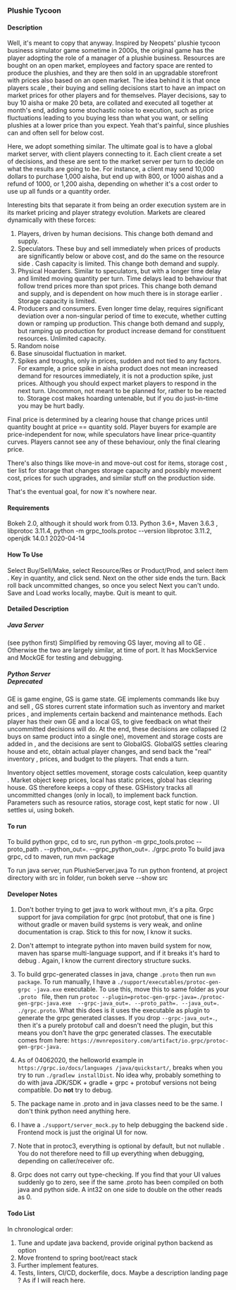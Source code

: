 ### Plushie Tycoon

#### Description
Well, it's meant to copy that anyway. Inspired by Neopets' plushie tycoon
business simulator game sometime in 2000s, the original game has the player
adopting the role of a manager of a plushie business. Resources are bought
on an open market, employees and factory space are rented to produce the
plushies, and they are then sold in an upgradable storefront with prices
also based on an open market. The idea behind it is that once players scale
, their buying and selling decisions start to have an impact on market prices
for other players and for themselves. Player decisions, say to buy 10 aisha or
make 20 beta, are collated and executed all together at month's end, adding some stochastic noise to execution, such as price
fluctuations leading to you buying less than what you want, or selling
plushies at a lower price than you expect. Yeah that's painful, since
plushies can and often sell for below cost. 

Here, we adopt something similar. The ultimate goal is to have a global
market server, with client players connecting to it. Each client create a
set of decisions, and these are sent to the market server per turn to decide
on what the results are going to be. For instance, a client may send 10,000
dollars to purchase 1,000 aisha, but end up with 800, or 1000 aishas and a
refund of 1000, or 1,200 aisha, depending on whether it's a cost order to
use up all funds or a quantity order. 

Interesting bits that separate it from being an order execution system are in
its market pricing and player strategy evolution. Markets are cleared
dynamically with these forces:
1. Players, driven by human decisions. This change both demand and supply. 
2. Speculators. These buy and sell immediately when prices of products are
significantly below or above cost, and do the same on the resource side
. Cash capacity is limited. This change both demand and supply. 
3. Physical Hoarders. Similar to speculators, but with a longer time delay
and limited moving quantity per turn. Time delays lead to behaviour that
follow trend prices more than spot prices. This change both demand and
supply, and is dependent on how much there is in storage earlier
. Storage capacity is limited. 
4. Producers and consumers. Even longer time delay, requires significant
deviation over a non-singular period of time to execute, whether
cutting down or ramping up production. This change both demand and
supply, but ramping up production for product increase demand for
constituent resources. Unlimited capacity. 
5. Random noise
6. Base sinusoidal fluctuation in market. 
7. Spikes and troughs, only in prices, sudden and not tied to any factors. For
example, a price spike in aisha product does not mean increased demand for
resources immediately, it is not a production spike, just prices. Although
you should expect market players to respond in the next turn. Uncommon, not
meant to be planned for, rather to be reacted to. Storage cost makes hoarding
 untenable, but if you do just-in-time you may be hurt badly.

Final price is determined by a clearing house that change prices until
quantity bought at price == quantity sold. Player buyers for example are
price-independent for now, while speculators have linear price-quantity
curves. Players cannot see any of these behaviour, only the final clearing
price. 

There's also things like move-in and move-out cost for items, storage cost
, tier list for storage that changes storage capacity and possibly movement
 cost, prices for such upgrades, and similar stuff on the production side.

That's the eventual goal, for now it's nowhere near. 


#### Requirements
Bokeh 2.0, although it should work from 0.13. Python 3.6+, Maven 3.6.3
, libprotoc 3.11.4, python -m grpc_tools.protoc
 --version libprotoc 3.11.2, openjdk 14.0.1 2020-04-14

#### How To Use
Select Buy/Sell/Make, select Resource/Res or Product/Prod, and select item
. Key in quantity, and click send. Next on the other side ends the turn. Back
roll back uncommitted changes, so once you select Next you can't undo. Save
and Load works locally, maybe. Quit is meant to quit. 
  
#### Detailed Description

##### Java Server
(see python first) Simplified by removing GS layer, moving all to GE
. Otherwise the two are largely similar, at time of port. It has MockService
 and MockGE for testing and debugging. 

##### Python Server<br>_Deprecated_

GE is game engine, GS is game state. GE implements commands like buy and sell
, GS stores current state information such as inventory and market prices
, and implements certain backend and maintenance methods. Each player has
their own GE and a local GS, to give feedback on what their uncommitted
decisions will do. At the end, these decisions are collapsed (2 buys on
same product into a single one), movement and storage costs are added in
, and the decisions are sent to GlobalGS. GlobalGS settles clearing house
and etc, obtain actual player changes, and send back the "real" inventory
, prices, and budget to the players. That ends a turn.

Inventory object settles movement, storage costs calculation, keep quantity
. Market object keep prices, local has static prices, global has clearing
house. GS therefore keeps a copy of these. GSHistory tracks all
uncommitted changes (only in local), to implement back function. Parameters
such as resource ratios, storage cost, kept static for now
. UI settles ui, using bokeh. 

#### To run
To build python grpc, cd to src, run python -m grpc_tools.protoc --proto_path . --python_out=. --grpc_python_out=. ./grpc.proto 
To build java grpc, cd to maven, run mvn package

To run java server, run PlushieServer.java
To run python frontend, at project directory with src in folder, run bokeh serve --show src

#### Developer Notes
1. Don't bother trying to get java to work without mvn, it's a pita. Grpc
 support for java compilation for grpc (not protobuf, that one is fine
 ) without gradle or maven build systems is very weak, and online
  documentation is crap. Stick to this for now, I know it sucks.

2. Don't attempt to integrate python into maven build system for now, maven
 has sparse multi-language support, and if it breaks it's hard to debug
 . Again, I know the current directory structure sucks.

3. To build grpc-generated classes in java, change `.proto` then run `mvn
 package`. To run manually, I have a `./support/executables/protoc-gen-grpc
 -java.exe` executable. To use this, move this to same folder as your `.proto
  ` file, then run `protoc --plugin=protoc-gen-grpc-java=./protoc-gen-grpc-java.exe  --grpc-java_out=. --proto_path=. --java_out=. ./grpc.proto`. What this does is it uses the executable as plugin to generate the grpc generated classes. If you drop `--grpc-java_out=.`, then it's a purely protobuf call and doesn't need the plugin, but this means you don't have the grpc generated classes. The executable comes from here:
`https://mvnrepository.com/artifact/io.grpc/protoc-gen-grpc-java.`

4. As of 04062020, the helloworld example in `https://grpc.io/docs/languages
/java/quickstart/`, breaks when you try to run `./gradlew installDist`. No
 idea why, probably something to do with java JDK/SDK + gradle + grpc + protobuf versions not being compatible. Do __not__ try to debug. 
  
5. The package name in .proto and in java classes need to be the same. I don't think python need anything here.

6. I have a `./support/server_mock.py` to help debugging the backend side
. Frontend mock is just the original UI for now. 

7. Note that in protoc3, everything is optional by default, but not nullable
. You do not therefore need to fill up everything when debugging, depending
 on caller/receiver ofc. 
 
8. Grpc does not carry out type-checking. If you find that your UI values
 suddenly go to zero, see if the same .proto has been compiled on both java and
  python side. A int32 on one side to double on the other reads as 0. 

#### Todo List
In chronological order:
1. Tune and update java backend, provide original python backend as option
2. Move frontend to spring boot/react stack
2. Further implement features.
3. Tests, linters, CI/CD, dockerfile, docs. Maybe a description landing page
? As if I will reach here.
